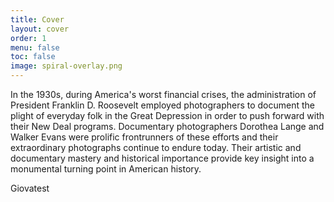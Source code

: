 ```yaml
---
title: Cover
layout: cover
order: 1
menu: false
toc: false
image: spiral-overlay.png
---
```


In the 1930s, during America's worst financial crises, the administration of President Franklin D. Roosevelt employed photographers to document the plight of everyday folk in the Great Depression in order to push forward with their New Deal programs. Documentary photographers Dorothea Lange and Walker Evans were prolific frontrunners of these efforts and their extraordinary photographs continue to endure today. Their artistic and documentary mastery and historical importance provide key insight into a monumental turning point in American history.

Giovatest
